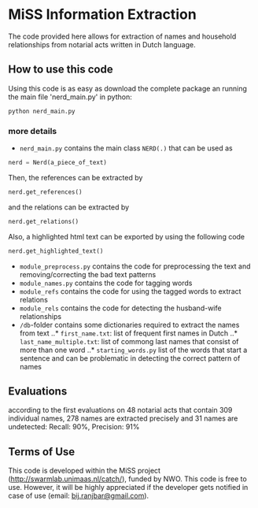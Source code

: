 # MiSS Information Extraction
The code provided here allows for extraction of names and household relationships from notarial acts written in Dutch language.

## How to use this code

Using this code is as easy as download the complete package an running the main file 'nerd_main.py' in python:
```
python nerd_main.py
```

### more details
* `nerd_main.py` contains the main class `NERD(.)` that can be used as
```python
nerd = Nerd(a_piece_of_text)
```
Then, the references can be extracted by
```python
nerd.get_references()
```
and the relations can be extracted by
```python
nerd.get_relations()
```
Also, a highlighted html text can be exported by using the following code
```python
nerd.get_highlighted_text()
```

* `module_preprocess.py` contains the code for preprocessing the text and removing/correcting the bad text patterns
* `module_names.py` contains the code for tagging words
* `module_refs` contains the code for using the tagged words to extract relations
* `module_rels` contains the code for detecting the husband-wife relationships
* `/db`-folder contains some dictionaries required to extract the names from text
..* `first_name.txt`: list of frequent first names in Dutch
..* `last_name_multiple.txt`: list of commong last names that consist of more than one word
..* `starting_words.py` list of the words that start a sentence and can be problematic in detecting the correct pattern of names


## Evaluations
according to the first evaluations on 48 notarial acts that contain 309 individual names, 278 names are extracted precisely 
and 31 names are undetected: Recall: 90%, Precision: 91%

## Terms of Use
This code is developed within the MiSS project (http://swarmlab.unimaas.nl/catch/), funded by NWO. This code is free to use. 
However, it will be highly appreciated if the developer gets notified in case of use (email: bij.ranjbar@gmail.com).

